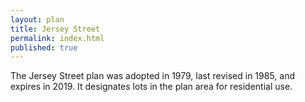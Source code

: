 ```yaml
---
layout: plan
title: Jersey Street
permalink: index.html
published: true
---
```


The Jersey Street plan was adopted in 1979, last revised in 1985, and expires in 2019. It designates lots in the plan area for residential use.